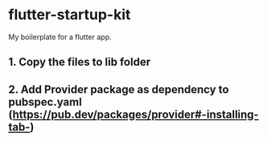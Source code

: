 # flutter-startup-kit
My boilerplate for a flutter app.

## 1. Copy the files to lib folder
## 2. Add Provider package as dependency to pubspec.yaml (https://pub.dev/packages/provider#-installing-tab-)
